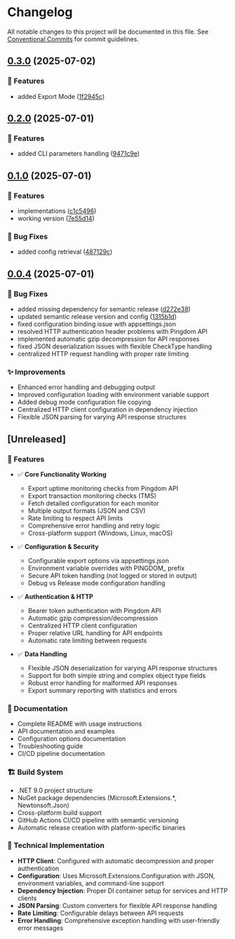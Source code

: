 # Changelog

All notable changes to this project will be documented in this file. See [Conventional Commits](https://conventionalcommits.org) for commit guidelines.

## [0.3.0](https://github.com/n3wt0n/PingdomExporter/compare/v0.2.0...v0.3.0) (2025-07-02)

### 🚀 Features

* added Export Mode ([1f2945c](https://github.com/n3wt0n/PingdomExporter/commit/1f2945c81d528232affa22faa946868a228d1b43))

## [0.2.0](https://github.com/n3wt0n/PingdomExporter/compare/v0.1.0...v0.2.0) (2025-07-01)

### 🚀 Features

* added CLI parameters handling ([9471c9e](https://github.com/n3wt0n/PingdomExporter/commit/9471c9efee10b36de24c8dcd8a31b66a847cc1a5))

## [0.1.0](https://github.com/n3wt0n/PingdomExporter/compare/v0.0.4...v0.1.0) (2025-07-01)

### 🚀 Features

* implementations ([c1c5496](https://github.com/n3wt0n/PingdomExporter/commit/c1c5496bd2b110f52053800d4686327b6345620f))
* working version ([7e55d14](https://github.com/n3wt0n/PingdomExporter/commit/7e55d1452c8e3ffa9f130736c0be185ef90a23a3))

### 🐛 Bug Fixes

* added config retrieval ([487129c](https://github.com/n3wt0n/PingdomExporter/commit/487129c1e252320d2b4ada37a3608d19de3d3f87))

## [0.0.4](https://github.com/n3wt0n/PingdomExporter/compare/v0.0.3...v0.0.4) (2025-07-01)

### 🐛 Bug Fixes

* added missing dependency for semantic release ([d272e38](https://github.com/n3wt0n/PingdomExporter/commit/d272e38cc6ea4b4c68a36bd7a514523c09497685))
* updated semantic release version and config ([1315b1d](https://github.com/n3wt0n/PingdomExporter/commit/1315b1da83cd7f77947a30e114f8701a751b2e73))
* fixed configuration binding issue with appsettings.json
* resolved HTTP authentication header problems with Pingdom API
* implemented automatic gzip decompression for API responses
* fixed JSON deserialization issues with flexible CheckType handling
* centralized HTTP request handling with proper rate limiting

### ✨ Improvements

* Enhanced error handling and debugging output
* Improved configuration loading with environment variable support
* Added debug mode configuration file copying
* Centralized HTTP client configuration in dependency injection
* Flexible JSON parsing for varying API response structures

## [Unreleased]

### 🚀 Features

- ✅ **Core Functionality Working**
  - Export uptime monitoring checks from Pingdom API
  - Export transaction monitoring checks (TMS) 
  - Fetch detailed configuration for each monitor
  - Multiple output formats (JSON and CSV)
  - Rate limiting to respect API limits
  - Comprehensive error handling and retry logic
  - Cross-platform support (Windows, Linux, macOS)

- ✅ **Configuration & Security**
  - Configurable export options via appsettings.json
  - Environment variable overrides with PINGDOM_ prefix
  - Secure API token handling (not logged or stored in output)
  - Debug vs Release mode configuration handling

- ✅ **Authentication & HTTP**
  - Bearer token authentication with Pingdom API
  - Automatic gzip compression/decompression
  - Centralized HTTP client configuration
  - Proper relative URL handling for API endpoints
  - Automatic rate limiting between requests

- ✅ **Data Handling**
  - Flexible JSON deserialization for varying API response structures
  - Support for both simple string and complex object type fields
  - Robust error handling for malformed API responses
  - Export summary reporting with statistics and errors

### 📖 Documentation

- Complete README with usage instructions
- API documentation and examples  
- Configuration options documentation
- Troubleshooting guide
- CI/CD pipeline documentation

### 🏗️ Build System

- .NET 9.0 project structure
- NuGet package dependencies (Microsoft.Extensions.*, Newtonsoft.Json)
- Cross-platform build support
- GitHub Actions CI/CD pipeline with semantic versioning
- Automatic release creation with platform-specific binaries

### 🔧 Technical Implementation

- **HTTP Client**: Configured with automatic decompression and proper authentication
- **Configuration**: Uses Microsoft.Extensions.Configuration with JSON, environment variables, and command-line support
- **Dependency Injection**: Proper DI container setup for services and HTTP clients
- **JSON Parsing**: Custom converters for flexible API response handling
- **Rate Limiting**: Configurable delays between API requests
- **Error Handling**: Comprehensive exception handling with user-friendly error messages
